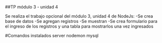 ##TP módulo 3 - unidad 4

Se realiza el trabajo opcional del módulo 3, unidad 4 de NodeJs:
-Se crea base de datos
-Se agregan registros
-Se muestran
-Se crea formulario para el ingreso de los registros y una tabla para mostrarlos una vez ingresados

#Comandos instalados
server nodemon mysql